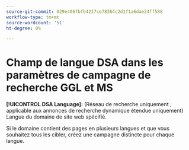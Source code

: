 ```yaml
---
source-git-commit: 029e406fbfb4217ce78364c2d1f1a6dae24ff588
workflow-type: tm+mt
source-wordcount: '51'
ht-degree: 0%

---
```

# Champ de langue DSA dans les paramètres de campagne de recherche GGL et MS

**[!UICONTROL DSA Language]:** (Réseau de recherche uniquement ; applicable aux annonces de recherche dynamique étendue uniquement) Langue du domaine de site web spécifié.

Si le domaine contient des pages en plusieurs langues et que vous souhaitez tous les cibler, créez une campagne distincte pour chaque langue.
